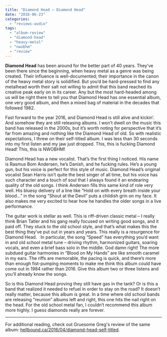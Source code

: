 ```yaml
---
title: "Diamond Head – Diamond Head"
date: "2016-06-23"
categories: 
  - "reviews-audio"
tags: 
  - "album-review"
  - "diamond-head"
  - "heavy-metal"
  - "nwobhm"
  - "review"
---
```


**Diamond Head** has been around for the better part of 40 years. They’ve been there since the beginning, when heavy metal as a genre was being created. Their influence is well-documented; their importance in the canon of the heavy metal story is solidified. But you’d be hard-pressed to find any metalhead worth their salt not willing to admit that this band reached its creative peak early on in its career. Any but the most hard-headed among us will be right there to tell you that Diamond Head has one essential album, one very good album, and then a mixed bag of material in the decades that followed 1982.

Fast forward to the year 2016, and Diamond Head is still alive and kickin’. And somehow they are still releasing albums. I won’t dwell on the music this band has released in the 2000s, but it’s worth noting for perspective that it’s far from amazing and nothing like the Diamond Head of old. So with realistic expectations, I threw on their self-titled album. I was less than 30 seconds into my first listen and my jaw just dropped. This, this is fucking Diamond Head! This, this is NWOBHM!

Diamond Head has a new vocalist. That’s the first thing I noticed. His name is Rasmus Bom Andersen, he’s Danish, and he fucking rules. He’s a young gun, but his voice is perfect for this style of music. Diamond Head’s original vocalist Sean Harris isn’t quite the best singer of all time, but his voice has such character and a touch of soul that I always found it an endearing quality of the old songs. I think Andersen fills this same kind of role very well. His bluesy delivery of a line like “Hold on with every breath inside your blood…” in the song “Shout at the Devil” puts a childish grin on my face. It also makes me very excited to hear how he handles the older songs in a live performance.

The guitar work is stellar as well. This is riff-driven classic metal – I really think Brian Tatler and his gang really focused on writing good songs, and it paid off. They stuck to the old school style, and that’s what makes this the best thing they’ve put out in years and years. This really is a resurgence for Diamond Head.   In particular, the song “Speed” has everything you’d want in and old school metal tune – driving rhythm, harmonized guitars, soaring vocals, and even a brief bass solo in the middle. God damn right! The more subdued guitar harmonies in “Blood on My Hands” are like smooth caramel in my ears. The riffs are memorable, the pacing is quick, and there’s more than enough fist-pumping moments to make me think this album could have come out in 1984 rather than 2016. Give this album two or three listens and you’ll already know the songs.

So is this Diamond Head proving they still have gas in the tank? Or is this a band that realized it needed to refuel in order to stay on the road? It doesn’t really matter, because this album is great. In a time where old school bands are releasing “reunion” albums left and right, this one hits the nail right on the head. For the old school metal fan, I couldn’t recommend this album more highly. I guess diamonds really are forever.

* * *

For additional reading, check out Gruesome Greg's review of the same album: [hellbound.ca/2016/04/diamond-head-self-titled](https://hellbound.ca/2016/04/diamond-head-self-titled/).
